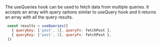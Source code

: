 
The useQueries hook can be used to fetch data from multiple queries. It accepts an array with query options similar to useQuery hook and it returns an array with all the query results.

```jsx
 const results = useQueries([
   { queryKey: ['post', 1], queryFn: fetchPost },
   { queryKey: ['post', 2], queryFn: fetchPost },
 ])
```
